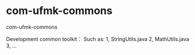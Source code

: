 # com-ufmk-commons
com-ufmk-commons

Development common toolkit：
Such as:
1, StringUtils.java
2, MathUtils.java
3, ...
